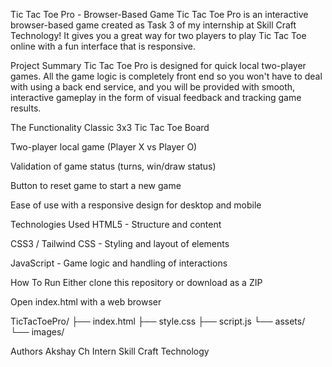 Tic Tac Toe Pro - Browser-Based Game
Tic Tac Toe Pro is an interactive browser-based game created as Task 3 of my internship at Skill Craft Technology!  It gives you a great way for two players to play Tic Tac Toe online with a fun interface that is responsive. 

Project Summary
Tic Tac Toe Pro is designed for quick local two-player games. All the game logic is completely front end so you won't have to deal with using a back end service, and you will be provided with smooth, interactive gameplay in the form of visual feedback and tracking game results.

The Functionality
Classic 3x3 Tic Tac Toe Board

Two-player local game (Player X vs Player O)

Validation of game status (turns, win/draw status)

Button to reset game to start a new game

Ease of use with a responsive design for desktop and mobile

Technologies Used
HTML5 - Structure and content

CSS3 / Tailwind CSS - Styling and layout of elements

JavaScript - Game logic and handling of interactions

How To Run
Either clone this repository or download as a ZIP

Open index.html with a web browser


TicTacToePro/
├── index.html
├── style.css
├── script.js
└── assets/
    └── images/


Authors
Akshay Ch
Intern 
Skill Craft Technology
